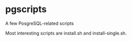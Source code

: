 # pgscripts
A few PosgreSQL-related scripts

Most interesting scripts are install.sh and install-single.sh.
